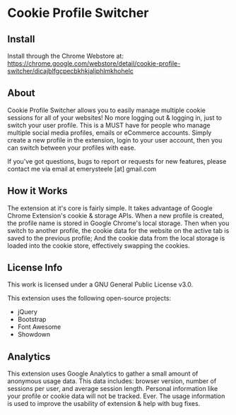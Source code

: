 # Cookie Profile Switcher

## Install
Install through the Chrome Webstore at: https://chrome.google.com/webstore/detail/cookie-profile-switcher/dicajblfgcpecbkhkjaljphlmkhohelc

## About
Cookie Profile Switcher allows you to easily manage multiple cookie sessions for all of your websites! No more logging out & logging in, just to switch your user profile. This is a MUST have for people who manage multiple social media profiles, emails or eCommerce accounts. Simply create a new profile in the extension, login to your user account, then you can switch between your profiles with ease.

If you've got questions, bugs to report or requests for new features, please contact me via email at emerysteele [at] gmail.com


## How it Works
The extension at it's core is fairly simple. It takes advantage of Google Chrome Extension's cookie & storage APIs. When a new profile is created, the profile name is stored in Google Chrome's local storage. Then when you switch to another profile, the cookie data for the website on the active tab is saved to the previous profile; And the cookie data from the local storage is loaded into the cookie store, effectively swapping the cookies.


## License Info
This work is licensed under a GNU General Public License v3.0.

This extension uses the following open-source projects:

* jQuery
* Bootstrap
* Font Awesome
* Showdown

## Analytics
This extension uses Google Analytics to gather a small amount of anonymous usage data. This data includes: browser version, number of sessions per user, and average session length. Personal information like your profile or cookie data will not be tracked. Ever. The usage information is used to improve the usability of extension & help with bug fixes.
